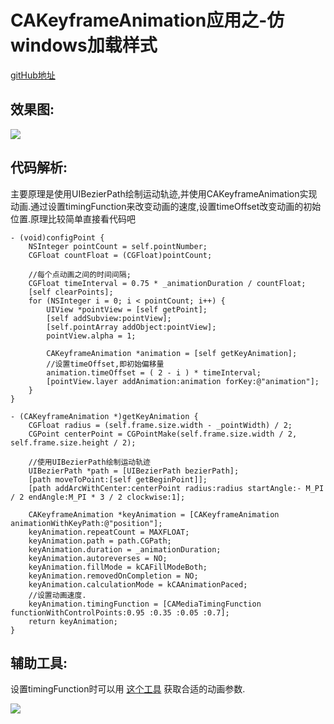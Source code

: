 # CAKeyframeAnimation应用之-仿windows加载样式

[gitHub地址](https://github.com/LazyChops/LCProgressView)

## 效果图: 

![](https://raw.githubusercontent.com/LazyChops/LCProgressView/master/previewImage.gif)


## 代码解析:

主要原理是使用UIBezierPath绘制运动轨迹,并使用CAKeyframeAnimation实现动画.通过设置timingFunction来改变动画的速度,设置timeOffset改变动画的初始位置.原理比较简单直接看代码吧

```
- (void)configPoint {
    NSInteger pointCount = self.pointNumber;
    CGFloat countFloat = (CGFloat)pointCount;
    
    //每个点动画之间的时间间隔;
    CGFloat timeInterval = 0.75 * _animationDuration / countFloat;
    [self clearPoints];
    for (NSInteger i = 0; i < pointCount; i++) {
        UIView *pointView = [self getPoint];
        [self addSubview:pointView];
        [self.pointArray addObject:pointView];
        pointView.alpha = 1;
        
        CAKeyframeAnimation *animation = [self getKeyAnimation];
        //设置timeOffset,即初始偏移量
        animation.timeOffset = ( 2 - i ) * timeInterval;
        [pointView.layer addAnimation:animation forKey:@"animation"];
    }
}

- (CAKeyframeAnimation *)getKeyAnimation {
    CGFloat radius = (self.frame.size.width - _pointWidth) / 2;
    CGPoint centerPoint = CGPointMake(self.frame.size.width / 2, self.frame.size.height / 2);
    
    //使用UIBezierPath绘制运动轨迹
    UIBezierPath *path = [UIBezierPath bezierPath];
    [path moveToPoint:[self getBeginPoint]];
    [path addArcWithCenter:centerPoint radius:radius startAngle:- M_PI / 2 endAngle:M_PI * 3 / 2 clockwise:1];
    
    CAKeyframeAnimation *keyAnimation = [CAKeyframeAnimation animationWithKeyPath:@"position"];
    keyAnimation.repeatCount = MAXFLOAT;
    keyAnimation.path = path.CGPath;
    keyAnimation.duration = _animationDuration;
    keyAnimation.autoreverses = NO;
    keyAnimation.fillMode = kCAFillModeBoth;
    keyAnimation.removedOnCompletion = NO;
    keyAnimation.calculationMode = kCAAnimationPaced;
    //设置动画速度.
    keyAnimation.timingFunction = [CAMediaTimingFunction functionWithControlPoints:0.95 :0.35 :0.05 :0.7];
    return keyAnimation;
}

```

## 辅助工具:
设置timingFunction时可以用 [这个工具](https://github.com/YouXianMing/Tween-o-Matic-CN) 获取合适的动画参数.

![](https://github.com/YouXianMing/Tween-o-Matic-CN/blob/master/app.png)

